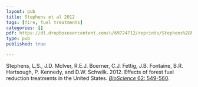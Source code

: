 ```yaml
---
layout: pub
title: Stephens et al 2012
tags: [fire, fuel treatments]
categories: []
pdf: https://dl.dropboxusercontent.com/u/69724712/reprints/Stephens%2BMcIver%2Betal-2012_SurrogatesBioSci_5-12.pdf
type: pub
published: true

---
```


Stephens, L.S., J.D. McIver, R.E.J. Boerner, C.J. Fettig, J.B. Fontaine, B.R. Hartsough, P. Kennedy, and D.W. Schwilk. 2012. Effects of forest fuel reduction treatments in the United States. [*BioScience* 62: 549-560](http://bioscience.oxfordjournals.org/content/62/6/549).
